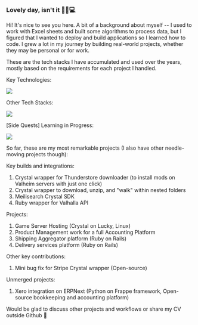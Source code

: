 ### Lovely day, isn't it 🌙🦉💻 

Hi! It's nice to see you here. A bit of a background about myself -- I used to work with Excel sheets and built some algorithms to process data, but I figured that I wanted to deploy and build applications so I learned how to code. I grew a lot in my journey by building real-world projects, whether they may be personal or for work.

These are the tech stacks I have accumulated and used over the years, mostly based on the requirements for each project I handled.

Key Technologies:
<p>
  <a href="https://skillicons.dev">
    <img src="https://skillicons.dev/icons?i=ruby,rails,crystal,postgres,redis" />
  </a>
</p>

Other Tech Stacks:
<p>
  <a href="https://skillicons.dev">
    <img src="https://skillicons.dev/icons?i=js,py,docker,css,tailwind,linux" />
  </a>
</p>

[Side Quests] Learning in Progress:
<p>
  <a href="https://skillicons.dev">
    <img src="https://skillicons.dev/icons?i=go,cpp" />
  </a>
</p>

So far, these are my most remarkable projects (I also have other needle-moving projects though):

Key builds and integrations:
1. Crystal wrapper for Thunderstore downloader (to install mods on Valheim servers with just one click)
2. Crystal wrapper to download, unzip, and "walk" within nested folders
3. Meilisearch Crystal SDK
4. Ruby wrapper for Valhalla API

Projects:
1. Game Server Hosting (Crystal on Lucky, Linux)
2. Product Management work for a full Accounting Platform 
3. Shipping Aggregator platform (Ruby on Rails)
4. Delivery services platform (Ruby on Rails)

Other key contributions:
1. Mini bug fix for Stripe Crystal wrapper (Open-source)

Unmerged projects:
1. Xero integration on ERPNext (Python on Frappe framework, Open-source bookkeeping and accounting platform)

Would be glad to discuss other projects and workflows or share my CV outside Github :rocket:
